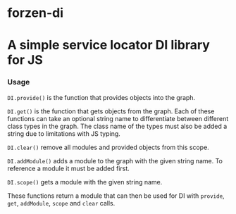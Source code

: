 # forzen-di

# A simple service locator DI library for JS

### Usage

`DI.provide()` is the function that provides objects into the graph.

`DI.get()` is the function that gets objects from the graph.
Each of these functions can take an optional string name to differentiate between different class types in the graph. The class name of the types must also be added a string due to limitations with JS typing.

`DI.clear()` remove all modules and provided objects from this scope.

`DI.addModule()` adds a module to the graph with the given string name. To reference a module it must be added first.

`DI.scope()` gets a module with the given string name.

These functions return a module that can then be used for DI with `provide`, `get`, `addModule`, `scope` and `clear` calls.
